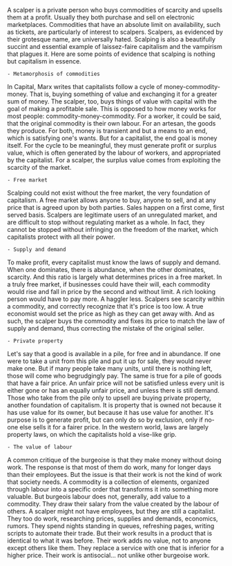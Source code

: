 A scalper is a private person who buys commodities of scarcity and upsells them at a profit. Usually they both purchase and sell on electronic marketplaces. Commodities that have an absolute limit on availability, such as tickets, are particularly of interest to scalpers. Scalpers, as evidenced by their grotesque name, are universally hated. Scalping is also a beautifully succint and essential example of laissez-faire capitalism and the vampirism that plagues it. Here are some points of evidence that scalping is nothing but capitalism in essence.

	- Metamorphosis of commodities
In Capital, Marx writes that capitalists follow a cycle of money-commodity-money. That is, buying something of value and exchanging it for a greater sum of money. The scalper, too, buys things of value with capital with the goal of making a profitable sale. This is opposed to how money works for most people: commodity-money-commodity. For a worker, it could be said, that the original commodity is their own labour. For an artesan, the goods they produce. For both, money is transient and but a means to an end, which is satisfying one's wants. But for a capitalist, the end goal is money itself. For the cycle to be meaningful, they must generate profit or surplus value, which is often generated by the labour of workers, and appropriated by the capitalist. For a scalper, the surplus value comes from exploiting the scarcity of the market.

	- Free market
Scalping could not exist without the free market, the very foundation of capitalism. A free market allows anyone to buy, anyone to sell, and at any price that is agreed upon by both parties. Sales happen on a first come, first served basis. Scalpers are legitimate users of an unregulated market, and are difficult to stop without regulating market as a whole. In fact, they cannot be stopped without infringing on the freedom of the market, which capitalists protect with all their power.

	- Supply and demand
To make profit, every capitalist must know the laws of supply and demand. When one dominates, there is abundance, when the other dominates, scarcity. And this ratio is largely what determines prices in a free market. In a truly free market, if businesses could have their will, each commodity would rise and fall in price by the second and without limit. A rich looking person would have to pay more. A haggler less. Scalpers see scarcity within a commodity, and correctly recognize that it's price is too low. A true economist would set the price as high as they can get away with. And as such, the scalper buys the commodity and fixes its price to match the law of supply and demand, thus correcting the mistake of the original seller.

	- Private property
Let's say that a good is available in a pile, for free and in abundance. If one were to take a unit from this pile and put it up for sale, they would never make one. But if many people take many units, until there is nothing left, those will come who begrudgingly pay. The same is true for a pile of goods that have a fair price. An unfair price will not be satisfied unless every unit is either gone or has an equally unfair price, and unless there is still demand. Those who take from the pile only to upsell are buying private property, another foundation of capitalism. It is property that is owned not because it has use value for its owner, but because it has use value for another. It's purpose is to generate profit, but can only do so by exclusion, only if no-one else sells it for a fairer price. In the western world, laws are largely property laws, on which the capitalists hold a vise-like grip.

	- The value of labour
A common critique of the burgeoise is that they make money without doing work. The response is that most of them do work, many for longer days than their employees. But the issue is that their work is not the kind of work that society needs. A commodity is a collection of elements, organized through labour into a specific order that transforms it into something more valuable. But burgeois labour does not, generally, add value to a commodity. They draw their salary from the value created by the labour of others. A scalper might not have employees, but they are still a capitalist. They too do work, researching prices, supplies and demands, economics, rumors. They spend nights standing in queues, refreshing pages, writing scripts to automate their trade. But their work results in a product that is identical to what it was before. Their work adds no value, not to anyone except others like them. They replace a service with one that is inferior for a higher price. Their work is antisocial... not unlike other burgeoise work.